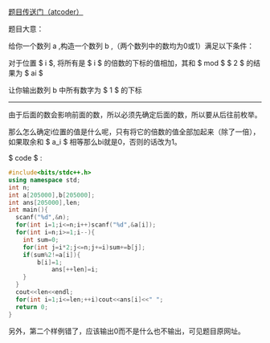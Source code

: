 [题目传送门（atcoder）](https://atcoder.jp/contests/abc134/tasks/abc134_d)

题目大意：

给你一个数列 a ,构造一个数列 b ,（两个数列中的数均为0或1）满足以下条件：

对于位置 $ i $, 将所有是 $ i $ 的倍数的下标的值相加，其和 $ mod $ $ 2 $ 的结果为 $ ai $

让你输出数列 b 中所有数字为 $ 1 $ 的下标


------------

由于后面的数会影响前面的数，所以必须先确定后面的数，所以要从后往前枚举。

那么怎么确定i位置的值是什么呢，只有将它的倍数的值全部加起来（除了一倍），如果取余和 $ a_i $ 相等那么bi就是0，否则的话改为1。

$ code $ :

```cpp
#include<bits/stdc++.h>
using namespace std;
int n;
int a[205000],b[205000];
int ans[205000],len;
int main(){
  scanf("%d",&n);
  for(int i=1;i<=n;i++)scanf("%d",&a[i]);
  for(int i=n;i>=1;i--){
    int sum=0;
    for(int j=i*2;j<=n;j+=i)sum+=b[j];
    if(sum%2!=a[i]){
    	b[i]=1;
			ans[++len]=i;
    }
  }
  cout<<len<<endl;
  for(int i=1;i<=len;++i)cout<<ans[i]<<" ";
  return 0;
}
```

另外，第二个样例错了，应该输出0而不是什么也不输出，可见题目原网址。
